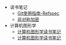 * 读书笔记
  * [Git使用指南-Refspec](/学习之路/读书笔记/Git使用指南-Refspec.md)
  * [非对称加密](/学习之路/读书笔记/非对称加密.md)
* 计算机图形学
  * [计算机图形学读书笔记](/学习之路/读书笔记/计算机图形学/计算机图形学读书笔记.md)
  * [计算机图形学读书笔记](/学习之路/读书笔记/计算机图形学读书笔记.md)
